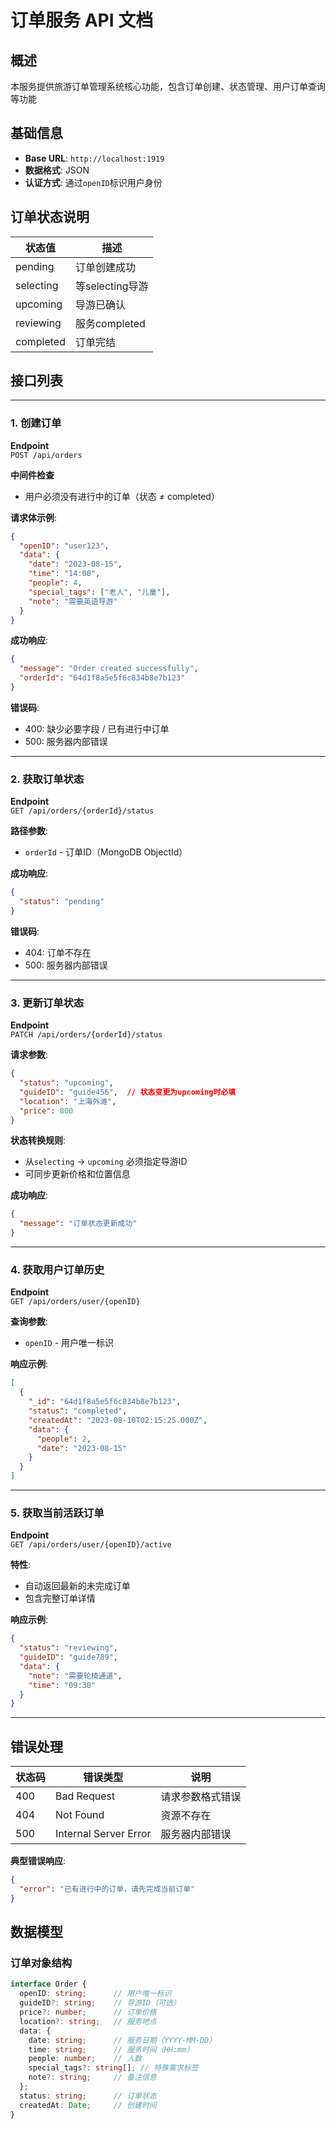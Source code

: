 # 订单服务 API 文档

## 概述

本服务提供旅游订单管理系统核心功能，包含订单创建、状态管理、用户订单查询等功能

## 基础信息

- **Base URL**: `http://localhost:1919`
- **数据格式**: JSON
- **认证方式**: 通过`openID`标识用户身份

## 订单状态说明

| 状态值      | 描述     |
|-------------|----------|
| pending      | 订单创建成功 |
| selecting      | 等selecting导游 |
| upcoming      | 导游已确认 |
| reviewing      | 服务completed |
| completed      | 订单完结 |

## 接口列表

---

### 1. 创建订单

**Endpoint**  
`POST /api/orders`

**中间件检查**  

- 用户必须没有进行中的订单（状态 ≠ completed）

**请求体示例**:

```json
{
  "openID": "user123",
  "data": {
    "date": "2023-08-15",
    "time": "14:00",
    "people": 4,
    "special_tags": ["老人", "儿童"],
    "note": "需要英语导游"
  }
}
```

**成功响应**:

```json
{
  "message": "Order created successfully",
  "orderId": "64d1f8a5e5f6c834b8e7b123"
}
```

**错误码**:

- 400: 缺少必要字段 / 已有进行中订单
- 500: 服务器内部错误

---

### 2. 获取订单状态

**Endpoint**  
`GET /api/orders/{orderId}/status`

**路径参数**:

- `orderId` - 订单ID（MongoDB ObjectId）

**成功响应**:

```json
{
  "status": "pending"
}
```

**错误码**:

- 404: 订单不存在
- 500: 服务器内部错误

---

### 3. 更新订单状态

**Endpoint**  
`PATCH /api/orders/{orderId}/status`

**请求参数**:

```json
{
  "status": "upcoming",
  "guideID": "guide456",  // 状态变更为upcoming时必填
  "location": "上海外滩",
  "price": 800
}
```

**状态转换规则**:

- 从`selecting` → `upcoming` 必须指定导游ID
- 可同步更新价格和位置信息

**成功响应**:

```json
{
  "message": "订单状态更新成功"
}
```

---

### 4. 获取用户订单历史

**Endpoint**  
`GET /api/orders/user/{openID}`

**查询参数**:

- `openID` - 用户唯一标识

**响应示例**:

```json
[
  {
    "_id": "64d1f8a5e5f6c834b8e7b123",
    "status": "completed",
    "createdAt": "2023-08-10T02:15:25.000Z",
    "data": {
      "people": 2,
      "date": "2023-08-15"
    }
  }
]
```

---

### 5. 获取当前活跃订单

**Endpoint**  
`GET /api/orders/user/{openID}/active`

**特性**:

- 自动返回最新的未完成订单
- 包含完整订单详情

**响应示例**:

```json
{
  "status": "reviewing",
  "guideID": "guide789",
  "data": {
    "note": "需要轮椅通道",
    "time": "09:30"
  }
}
```

---

## 错误处理

| 状态码 | 错误类型                  | 说明                     |
|--------|--------------------------|--------------------------|
| 400    | Bad Request             | 请求参数格式错误         |
| 404    | Not Found               | 资源不存在               |
| 500    | Internal Server Error   | 服务器内部错误           |

**典型错误响应**:

```json
{
  "error": "已有进行中的订单，请先完成当前订单"
}
```

## 数据模型

### 订单对象结构

```typescript
interface Order {
  openID: string;      // 用户唯一标识
  guideID?: string;    // 导游ID（可选）
  price?: number;      // 订单价格
  location?: string;   // 服务地点
  data: {
    date: string;      // 服务日期（YYYY-MM-DD）
    time: string;      // 服务时间（HH:mm）
    people: number;    // 人数
    special_tags?: string[]; // 特殊需求标签
    note?: string;     // 备注信息
  };
  status: string;      // 订单状态
  createdAt: Date;     // 创建时间
}
```

